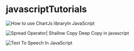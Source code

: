 # javascriptTutorials
![How to use ChartJs libraryIn JavaScript](https://user-images.githubusercontent.com/11161480/150811132-657dd521-d297-40f9-9a3c-bdb6b6af4325.png)

![Spread Operator| Shallow Copy  Deep Copy in javascript](https://user-images.githubusercontent.com/11161480/151392548-8c07fcca-088a-43b7-9cdd-d9653b7d3a64.png)

![Text To Speech In JavaScript](https://user-images.githubusercontent.com/11161480/151392582-4691246a-1506-491c-ad46-55d194d35a3b.png)
